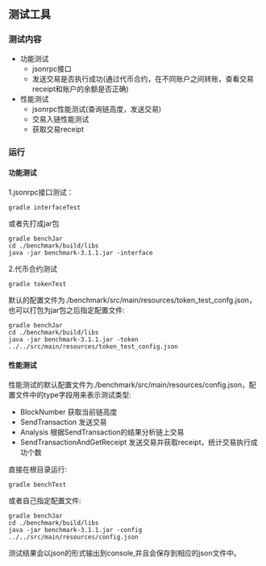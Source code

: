 ## 测试工具

### 测试内容

* 功能测试
  * jsonrpc接口
  * 发送交易是否执行成功(通过代币合约，在不同账户之间转账，查看交易receipt和账户的余额是否正确)
* 性能测试
  * jsonrpc性能测试(查询链高度，发送交易)
  * 交易入链性能测试
  * 获取交易receipt

### 运行

#### 功能测试

1.jsonrpc接口测试：
```
gradle interfaceTest
```
或者先打成jar包
```shell
gradle benchJar
cd ./benchmark/build/libs
java -jar benchmark-3.1.1.jar -interface
```
2.代币合约测试
```
gradle tokenTest
```
默认的配置文件为./benchmark/src/main/resources/token_test_confg.json，也可以打包为jar包之后指定配置文件:
```shell
gradle benchJar
cd ./benchmark/build/libs
java -jar benchmark-3.1.1.jar -token ../../src/main/resources/token_test_config.json
```

#### 性能测试

性能测试的默认配置文件为./benchmark/src/main/resources/config.json，配置文件中的type字段用来表示测试类型:

* BlockNumber  获取当前链高度
* SendTransaction  发送交易
* Analysis 根据SendTransaction的结果分析链上交易
* SendTransactionAndGetReceipt 发送交易并获取receipt，统计交易执行成功个数

直接在根目录运行:
```
gradle benchTest
```
或者自己指定配置文件:
```
gradle benchJar
cd ./benchmark/build/libs
java -jar benchmark-3.1.1.jar -config ../../src/main/resources/config.json
```
测试结果会以json的形式输出到console,并且会保存到相应的json文件中。